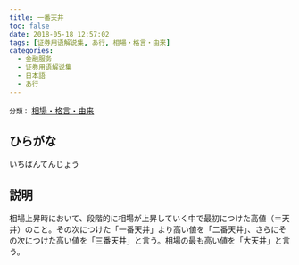 ```yaml
---
title: 一番天井
toc: false
date: 2018-05-18 12:57:02
tags: [证券用语解说集, あ行, 相場・格言・由来]
categories:
  - 金融服务
  - 证券用语解说集
  - 日本語
  - あ行
---
```


`分類：` [相場・格言・由来](/tags/相場・格言・由来/)

## ひらがな

いちばんてんじょう

## 説明

相場上昇時において、段階的に相場が上昇していく中で最初につけた高値（＝天井）のこと。その次につけた「一番天井」より高い値を「二番天井」、さらにその次につけた高い値を「三番天井」と言う。相場の最も高い値を「大天井」と言う。
